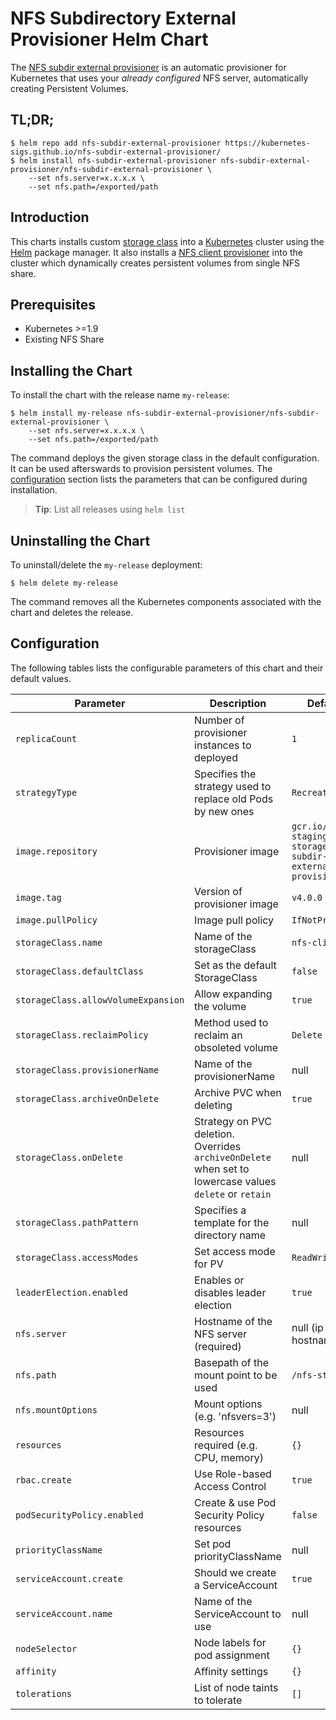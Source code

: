 # NFS Subdirectory External Provisioner Helm Chart

The [NFS subdir external provisioner](https://github.com/kubernetes-sigs/nfs-subdir-external-provisioner) is an automatic provisioner for Kubernetes that uses your *already configured* NFS server, automatically creating Persistent Volumes.

## TL;DR;

```console
$ helm repo add nfs-subdir-external-provisioner https://kubernetes-sigs.github.io/nfs-subdir-external-provisioner/
$ helm install nfs-subdir-external-provisioner nfs-subdir-external-provisioner/nfs-subdir-external-provisioner \
    --set nfs.server=x.x.x.x \
    --set nfs.path=/exported/path
```

## Introduction

This charts installs custom [storage class](https://kubernetes.io/docs/concepts/storage/storage-classes/) into a [Kubernetes](http://kubernetes.io) cluster using the [Helm](https://helm.sh) package manager. It also installs a [NFS client provisioner](https://github.com/kubernetes-sigs/nfs-subdir-external-provisioner) into the cluster which dynamically creates persistent volumes from single NFS share.

## Prerequisites

- Kubernetes >=1.9
- Existing NFS Share

## Installing the Chart

To install the chart with the release name `my-release`:

```console
$ helm install my-release nfs-subdir-external-provisioner/nfs-subdir-external-provisioner \
    --set nfs.server=x.x.x.x \
    --set nfs.path=/exported/path
```

The command deploys the given storage class in the default configuration. It can be used afterswards to provision persistent volumes. The [configuration](#configuration) section lists the parameters that can be configured during installation.

> **Tip**: List all releases using `helm list`

## Uninstalling the Chart

To uninstall/delete the `my-release` deployment:

```console
$ helm delete my-release
```

The command removes all the Kubernetes components associated with the chart and deletes the release.

## Configuration

The following tables lists the configurable parameters of this chart and their default values.

| Parameter                           | Description                                                 | Default                                           |
| ----------------------------------- | ----------------------------------------------------------- | ------------------------------------------------- |
| `replicaCount`                      | Number of provisioner instances to deployed                 | `1`                                               |
| `strategyType`                      | Specifies the strategy used to replace old Pods by new ones | `Recreate`                                        |
| `image.repository`                  | Provisioner image                                           | `gcr.io/k8s-staging-sig-storage/nfs-subdir-external-provisioner` |
| `image.tag`                         | Version of provisioner image                                | `v4.0.0`                                  |
| `image.pullPolicy`                  | Image pull policy                                           | `IfNotPresent`                                    |
| `storageClass.name`                 | Name of the storageClass                                    | `nfs-client`                                      |
| `storageClass.defaultClass`         | Set as the default StorageClass                             | `false`                                           |
| `storageClass.allowVolumeExpansion` | Allow expanding the volume                                  | `true`                                            |
| `storageClass.reclaimPolicy`        | Method used to reclaim an obsoleted volume                  | `Delete`                                          |
| `storageClass.provisionerName`      | Name of the provisionerName                                 | null                                              |
| `storageClass.archiveOnDelete`      | Archive PVC when deleting                                   | `true`                                            |
| `storageClass.onDelete`             | Strategy on PVC deletion. Overrides `archiveOnDelete` when set to lowercase values `delete` or `retain`  | null |
| `storageClass.pathPattern`          | Specifies a template for the directory name                 | null                                              |
| `storageClass.accessModes`          | Set access mode for PV                                      | `ReadWriteOnce`                                   |
| `leaderElection.enabled`            | Enables or disables leader election                         | `true`                                            |
| `nfs.server`                        | Hostname of the NFS server (required)                       | null (ip or hostname)                             |
| `nfs.path`                          | Basepath of the mount point to be used                      | `/nfs-storage`                                 |
| `nfs.mountOptions`                  | Mount options (e.g. 'nfsvers=3')                            | null                                              |
| `resources`                         | Resources required (e.g. CPU, memory)                       | `{}`                                              |
| `rbac.create`                       | Use Role-based Access Control                               | `true`                                            |
| `podSecurityPolicy.enabled`         | Create & use Pod Security Policy resources                  | `false`                                           |
| `priorityClassName`                 | Set pod priorityClassName                                   | null                                              |
| `serviceAccount.create`             | Should we create a ServiceAccount                           | `true`                                            |
| `serviceAccount.name`               | Name of the ServiceAccount to use                           | null                                              |
| `nodeSelector`                      | Node labels for pod assignment                              | `{}`                                              |
| `affinity`                          | Affinity settings                                           | `{}`                                              |
| `tolerations`                       | List of node taints to tolerate                             | `[]`                                              |

